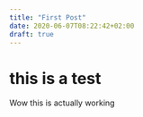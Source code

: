 ```yaml
---
title: "First Post"
date: 2020-06-07T08:22:42+02:00
draft: true
---
```

# this is a test
Wow this is actually working

